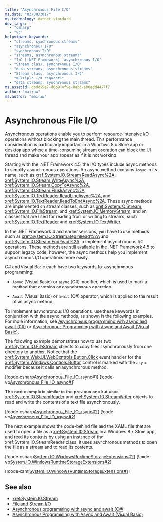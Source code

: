 ```yaml
---
title: "Asynchronous File I/O"
ms.date: "03/30/2017"
ms.technology: dotnet-standard
dev_langs:
  - "csharp"
  - "vb"
helpviewer_keywords:
  - "streams, synchronous streams"
  - "asynchronous I/O"
  - "synchronous I/O"
  - "streams, asynchronous streams"
  - "I/O [.NET Framework], asynchronous I/O"
  - "Stream class, synchronous I/O"
  - "data streams, asynchronous streams"
  - "Stream class, asynchronous I/O"
  - "multiple I/O requests"
  - "data streams, synchronous streams"
ms.assetid: dbdd55e7-d6b9-4f9e-8abb-ab0edd4457f7
author: "mairaw"
ms.author: "mairaw"
---
```

# Asynchronous File I/O

Asynchronous operations enable you to perform resource-intensive I/O operations without blocking the main thread. This performance consideration is particularly important in a Windows 8.x Store app or desktop app where a time-consuming stream operation can block the UI thread and make your app appear as if it is not working.

Starting with the .NET Framework 4.5, the I/O types include async methods to simplify asynchronous operations. An async method contains `Async` in its name, such as <xref:System.IO.Stream.ReadAsync%2A>, <xref:System.IO.Stream.WriteAsync%2A>, <xref:System.IO.Stream.CopyToAsync%2A>, <xref:System.IO.Stream.FlushAsync%2A>, <xref:System.IO.TextReader.ReadLineAsync%2A>, and <xref:System.IO.TextReader.ReadToEndAsync%2A>. These async methods are implemented on stream classes, such as <xref:System.IO.Stream>, <xref:System.IO.FileStream>, and <xref:System.IO.MemoryStream>, and on classes that are used for reading from or writing to streams, such <xref:System.IO.TextReader> and <xref:System.IO.TextWriter>.

In the .NET Framework 4 and earlier versions, you have to use methods such as <xref:System.IO.Stream.BeginRead%2A> and <xref:System.IO.Stream.EndRead%2A> to implement asynchronous I/O operations. These methods are still available in the .NET Framework 4.5 to support legacy code; however, the async methods help you implement asynchronous I/O operations more easily.

C# and Visual Basic each have two keywords for asynchronous programming:

- `Async` (Visual Basic) or `async` (C#) modifier, which is used to mark a method that contains an asynchronous operation.

- `Await` (Visual Basic) or `await` (C#) operator, which is applied to the result of an async method.

To implement asynchronous I/O operations, use these keywords in conjunction with the async methods, as shown in the following examples. For more information, see [Asynchronous programming with async and await (C#)](../../csharp/programming-guide/concepts/async/index.md) or [Asynchronous Programming with Async and Await (Visual Basic)](../../visual-basic/programming-guide/concepts/async/index.md).

The following example demonstrates how to use two <xref:System.IO.FileStream> objects to copy files asynchronously from one directory to another. Notice that the <xref:System.Web.UI.WebControls.Button.Click> event handler for the <xref:System.Windows.Controls.Button> control is marked with the `async` modifier because it calls an asynchronous method.

[!code-csharp[Asynchronous_File_IO_async#1](../../../samples/snippets/csharp/VS_Snippets_CLR/Asynchronous_File_IO_async/cs/example.cs#1)]
[!code-vb[Asynchronous_File_IO_async#1](../../../samples/snippets/visualbasic/VS_Snippets_CLR/Asynchronous_File_IO_async/vb/example.vb#1)]

The next example is similar to the previous one but uses <xref:System.IO.StreamReader> and <xref:System.IO.StreamWriter> objects to read and write the contents of a text file asynchronously.

[!code-csharp[Asynchronous_File_IO_async#2](../../../samples/snippets/csharp/VS_Snippets_CLR/Asynchronous_File_IO_async/cs/example2.cs#2)]
[!code-vb[Asynchronous_File_IO_async#2](../../../samples/snippets/visualbasic/VS_Snippets_CLR/Asynchronous_File_IO_async/vb/example2.vb#2)]

The next example shows the code-behind file and the XAML file that are used to open a file as a <xref:System.IO.Stream> in a Windows 8.x Store app, and read its contents by using an instance of the <xref:System.IO.StreamReader> class. It uses asynchronous methods to open the file as a stream and to read its contents.

[!code-csharp[System.IO.WindowsRuntimeStorageExtensions#2](../../../samples/snippets/csharp/VS_Snippets_CLR_System/system.io.windowsruntimestorageextensions/cs/blankpage.xaml.cs#2)]
[!code-vb[System.IO.WindowsRuntimeStorageExtensions#2](../../../samples/snippets/visualbasic/VS_Snippets_CLR_System/system.io.windowsruntimestorageextensions/vb/blankpage.xaml.vb#2)]

[!code-xaml[System.IO.WindowsRuntimeStorageExtensions#1](../../../samples/snippets/csharp/VS_Snippets_CLR_System/system.io.windowsruntimestorageextensions/cs/blankpage.xaml#1)]

## See also

- <xref:System.IO.Stream>
- [File and Stream I/O](index.md)
- [Asynchronous programming with async and await (C#)](../../csharp/programming-guide/concepts/async/index.md)
- [Asynchronous Programming with Async and Await (Visual Basic)](../../visual-basic/programming-guide/concepts/async/index.md)
